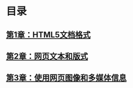 # 目录
## [第1章：HTML5文档格式](./第1章：HTML5文档格式.md)
## [第2章：网页文本和版式](./第2章：网页文本和版式.md)
## [第3章：使用网页图像和多媒体信息](./第3章：使用网页图像和多媒体信息.md)
